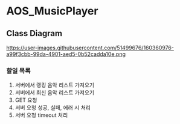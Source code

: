 # AOS_MusicPlayer

## Class Diagram
https://user-images.githubusercontent.com/51499676/160360976-a99f3cbb-99da-4901-aed5-0b52cadda10e.png

### 할일 목록
1. 서버에서 랭킹 음악 리스트 가져오기
2. 서버에서 최신 음악 리스트 가져오기
3. GET 요청
4. 서버 요청 성공, 실패, 에러 시 처리
5. 서버 요청 timeout 처리
